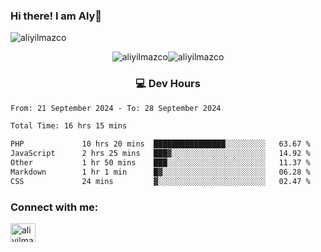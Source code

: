 ### Hi there! I am Aly👋

<p align="left"> <img src="https://komarev.com/ghpvc/?username=aliyilmazco&label=Profile%20views&color=0e75b6&style=flat" alt="aliyilmazco" /> </p>
<p align="center"><img align="center" src="https://github-readme-stats.vercel.app/api?username=aliyilmazco&show_icons=true&locale=en" alt="aliyilmazco" /><img align="center" src="https://github-readme-streak-stats.herokuapp.com/?user=aliyilmazco&" alt="aliyilmazco" /></p>

<h3 align="center">💻 Dev Hours</h3>

<!--START_SECTION:waka-->

```txt
From: 21 September 2024 - To: 28 September 2024

Total Time: 16 hrs 15 mins

PHP             10 hrs 20 mins  ████████████████░░░░░░░░░   63.67 %
JavaScript      2 hrs 25 mins   ███▓░░░░░░░░░░░░░░░░░░░░░   14.92 %
Other           1 hr 50 mins    ███░░░░░░░░░░░░░░░░░░░░░░   11.37 %
Markdown        1 hr 1 min      █▓░░░░░░░░░░░░░░░░░░░░░░░   06.28 %
CSS             24 mins         ▓░░░░░░░░░░░░░░░░░░░░░░░░   02.47 %
```

<!--END_SECTION:waka-->

<h3 align="left">Connect with me:</h3>
<p align="left">
<a href="https://linkedin.com/in/aliyilmazco" target="blank"><img align="center" src="https://raw.githubusercontent.com/rahuldkjain/github-profile-readme-generator/master/src/images/icons/Social/linked-in-alt.svg" alt="aliyilmazco" height="30" width="40" /></a>
</p>
